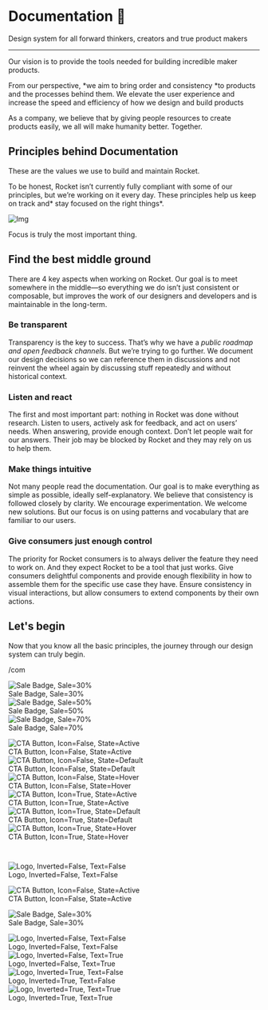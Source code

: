 
# Documentation 🚀

Design system for all forward thinkers, creators and true product makers

---

Our vision is to provide the tools needed for building incredible maker products.

From our perspective, *we aim to bring order and consistency *to products and the processes behind them. We elevate the user experience and increase the speed and efficiency of how we design and build products

As a company, we believe that by giving people resources to create products easily, we all will make humanity better. Together.

## Principles behind Documentation

These are the values we use to build and maintain Rocket.

To be honest, Rocket isn’t currently fully compliant with some of our principles, but we’re working on it every day. These principles help us keep on track and* stay focused on the right things*.

![Img](https://studio-assets.supernova.io/design-systems/14533/9289758a-6300-472a-bbc6-a57098081abf.jpeg)

Focus is truly the most important thing.

## Find the best middle ground

There are 4 key aspects when working on Rocket. Our goal is to meet somewhere in the middle—so everything we do isn’t just consistent or composable, but improves the work of our designers and developers and is maintainable in the long-term.

### Be transparent

Transparency is the key to success. That’s why we have a *public roadmap and open feedback channels*. But we’re trying to go further. We document our design decisions so we can reference them in discussions and not reinvent the wheel again by discussing stuff repeatedly and without historical context.

### Listen and react

The first and most important part: nothing in Rocket was done without research. Listen to users, actively ask for feedback, and act on users’ needs. When answering, provide enough context. Don’t let people wait for our answers. Their job may be blocked by Rocket and they may rely on us to help them.

### Make things intuitive

Not many people read the documentation. Our goal is to make everything as simple as possible, ideally self-explanatory. We believe that consistency is followed closely by clarity. We encourage experimentation. We welcome new solutions. But our focus is on using patterns and vocabulary that are familiar to our users.

### Give consumers just enough control

The priority for Rocket consumers is to always deliver the feature they need to work on. And they expect Rocket to be a tool that just works. Give consumers delightful components and provide enough flexibility in how to assemble them for the specific use case they have. Ensure consistency in visual interactions, but allow consumers to extend components by their own actions.

## Let's begin

Now that you know all the basic principles, the journey through our design system can truly begin.

/com

  
![Sale Badge, Sale=30%](https://studio-assets.supernova.io/design-systems/14533/10144eeb-a11d-4500-b3d8-9834c94d7d46.png)  
Sale Badge, Sale=30%  
![Sale Badge, Sale=50%](https://studio-assets.supernova.io/design-systems/14533/16d2a5d4-a4e0-4c5e-9bc6-43fffb78398a.png)  
Sale Badge, Sale=50%  
![Sale Badge, Sale=70%](https://studio-assets.supernova.io/design-systems/14533/d3791855-ce9b-4031-bce2-ad7c5104d263.png)  
Sale Badge, Sale=70%  


  
![CTA Button, Icon=False, State=Active](https://studio-assets.supernova.io/design-systems/14533/50ddae74-18b1-45a9-b3ff-4cf83e825350.png)  
CTA Button, Icon=False, State=Active  
![CTA Button, Icon=False, State=Default](https://studio-assets.supernova.io/design-systems/14533/60cce19b-bbe1-420f-be93-353b7a4db865.png)  
CTA Button, Icon=False, State=Default  
![CTA Button, Icon=False, State=Hover](https://studio-assets.supernova.io/design-systems/14533/3bf29577-2898-466b-b667-cd553bcd4897.png)  
CTA Button, Icon=False, State=Hover  
![CTA Button, Icon=True, State=Active](https://studio-assets.supernova.io/design-systems/14533/c0866913-a04d-42d7-acb1-7020d1de4ba3.png)  
CTA Button, Icon=True, State=Active  
![CTA Button, Icon=True, State=Default](https://studio-assets.supernova.io/design-systems/14533/7b7d1366-76e6-4713-bf8b-204616f72ef9.png)  
CTA Button, Icon=True, State=Default  
![CTA Button, Icon=True, State=Hover](https://studio-assets.supernova.io/design-systems/14533/1d9de779-7703-40a2-95eb-91b05cc2a887.png)  
CTA Button, Icon=True, State=Hover  


```javascript  
  
```

  
![Logo, Inverted=False, Text=False](https://studio-assets.supernova.io/design-systems/14533/93f3356e-6fc8-4247-bee1-56241a6fff04.png)  
Logo, Inverted=False, Text=False  


  
  


  
![CTA Button, Icon=False, State=Active](https://studio-assets.supernova.io/design-systems/14533/50ddae74-18b1-45a9-b3ff-4cf83e825350.png)  
CTA Button, Icon=False, State=Active  


  
![Sale Badge, Sale=30%](https://studio-assets.supernova.io/design-systems/14533/10144eeb-a11d-4500-b3d8-9834c94d7d46.png)  
Sale Badge, Sale=30%  


  
![Logo, Inverted=False, Text=False](https://studio-assets.supernova.io/design-systems/14533/93f3356e-6fc8-4247-bee1-56241a6fff04.png)  
Logo, Inverted=False, Text=False  
![Logo, Inverted=False, Text=True](https://studio-assets.supernova.io/design-systems/14533/22411916-a628-46a8-af83-102ac3160bb4.png)  
Logo, Inverted=False, Text=True  
![Logo, Inverted=True, Text=False](https://studio-assets.supernova.io/design-systems/14533/cd3a1d97-4d11-40da-99a3-5ec72fb23d65.png)  
Logo, Inverted=True, Text=False  
![Logo, Inverted=True, Text=True](https://studio-assets.supernova.io/design-systems/14533/26548fa1-e39b-4b53-8aee-a11954205a15.png)  
Logo, Inverted=True, Text=True  
